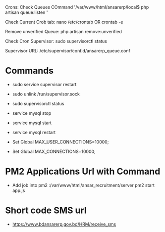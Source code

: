 Crons: Check Queues COmmand '/var/www/html/ansarerp/local$ php artisan queue:listen '

Check Current Crob tab: nano /etc/crontab OR crontab -e

Remove unverified Queue: php artisan remove:unverified

Check Cron Supervisor: sudo supervisorctl status

Supervisor URL: /etc/supervisor/conf.d/ansarerp_queue.conf

# Commands

* sudo service supervisor restart
* sudo unlink /run/supervisor.sock
* sudo supervisorctl status

* service mysql stop
* service mysql start
* service mysql restart

* Set Global MAX_USER_CONNECTIONS=10000;
* Set Global MAX_CONNECTIONS=10000;

# PM2 Applications Url with Command

* Add job into pm2 :/var/www/html/ansar_recruitment/server pm2 start app.js

# Short code SMS url
* https://www.bdansarerp.gov.bd/HRM/receive_sms



